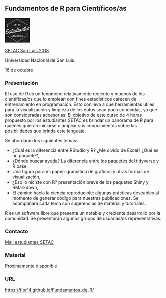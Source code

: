 ## Fundamentos de R para Científicos/as

<img src="logo_chico.png" width="80">

<a href="https://setacsl2018.com/">SETAC San Luis 2018</a>

Universidad Nacional de San Luis 

16 de octubre 

### Presentación 

<p class="text-justify"> El uso de R es un fenómeno relativamente reciente y muchos de los científicas/os que lo emplean con fines estadísticos carecen de entrenamiento en programación. Esto conlleva a que herramientas útiles para la visualización y limpieza de los datos sean poco conocidas, ya que son consideradas accesorias. El objetivo de este curso de 4 horas propuesto por los estudiantes SETAC es brindar un panorama de R para quienes quieran iniciarse o ampliar sus conocimientos sobre las posibilidades que brinda este lenguaje.</p>

<p class="text-justify"> Se abordarán los siguientes temas: 
 
  - ¿Cuál es la diferencia entre RStudio y R? ¿Me olvido de Excel? ¿Qué es un paquete?,
  - ¿Dónde buscar ayuda? La diferencia entre los paquetes del tidyverse y R base, 
  - Una figura para mi paper: gramática de gráficos y otras formas de visualización, 
  - ¿Eso lo hiciste con R? presentación breve de los paquetes Shiny y RMarkdown,
  - El camino hacia la ciencia reproducible: algunas prácticas deseables al momento de generar código para nuestras publicaciones. Se acompañará cada tema con sugerencias de material y tutoriales.</p>

<p class="text-justify"> R es un software libre que presenta un notable y creciente desarrollo por la comunidad. Se presentarán algunos grupos de usuarias/os representativas.</p>

### Contacto 

<a href="mailto:estudiantessetac.arg@gmail.com ">Mail estudiantes SETAC</a>

### Material

Proximamente disponible

### URL
https://flor14.github.io/Fundamentos_de_R/

